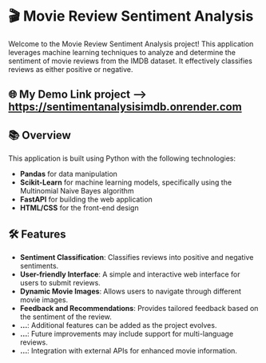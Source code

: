 # 🎬 Movie Review Sentiment Analysis

Welcome to the Movie Review Sentiment Analysis project! This application leverages machine learning techniques to analyze and determine the sentiment of movie reviews from the IMDB dataset. It effectively classifies reviews as either positive or negative.
## 🌐 My Demo Link project --> https://sentimentanalysisimdb.onrender.com
## 📚 Overview

This application is built using Python with the following technologies:

- **Pandas** for data manipulation
- **Scikit-Learn** for machine learning models, specifically using the Multinomial Naive Bayes algorithm
- **FastAPI** for building the web application
- **HTML/CSS** for the front-end design

## 🛠️ Features

- **Sentiment Classification**: Classifies reviews into positive and negative sentiments.
- **User-friendly Interface**: A simple and interactive web interface for users to submit reviews.
- **Dynamic Movie Images**: Allows users to navigate through different movie images.
- **Feedback and Recommendations**: Provides tailored feedback based on the sentiment of the review.
- **...**: Additional features can be added as the project evolves.
- **...**: Future improvements may include support for multi-language reviews.
- **...**: Integration with external APIs for enhanced movie information.
